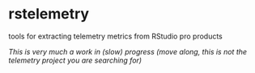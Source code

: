 # rstelemetry
tools for extracting telemetry metrics from RStudio pro products

*This is very much a work in (slow) progress (move along, this is not the telemetry project you are searching for)*
